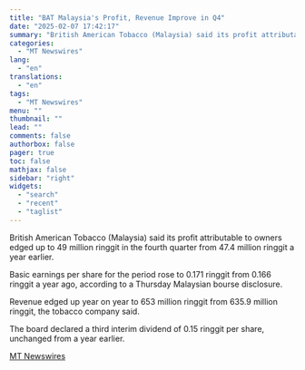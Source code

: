 ```yaml
---
title: "BAT Malaysia's Profit, Revenue Improve in Q4"
date: "2025-02-07 17:42:17"
summary: "British American Tobacco (Malaysia) said its profit attributable to owners edged up to 49 million ringgit in the fourth quarter from 47.4 million ringgit a year earlier. Basic earnings per share for the period rose to 0.171 ringgit from 0.166 ringgit a year ago, according to a Thursday Malaysian bourse..."
categories:
  - "MT Newswires"
lang:
  - "en"
translations:
  - "en"
tags:
  - "MT Newswires"
menu: ""
thumbnail: ""
lead: ""
comments: false
authorbox: false
pager: true
toc: false
mathjax: false
sidebar: "right"
widgets:
  - "search"
  - "recent"
  - "taglist"
---
```


British American Tobacco (Malaysia) said its profit attributable to owners edged up to 49 million ringgit in the fourth quarter from 47.4 million ringgit a year earlier.

Basic earnings per share for the period rose to 0.171 ringgit from 0.166 ringgit a year ago, according to a Thursday Malaysian bourse disclosure.

Revenue edged up year on year to 653 million ringgit from 635.9 million ringgit, the tobacco company said.

The board declared a third interim dividend of 0.15 ringgit per share, unchanged from a year earlier.

[MT Newswires](https://www.tradingview.com/news/mtnewswires.com:20250207:G2465057:0/)
